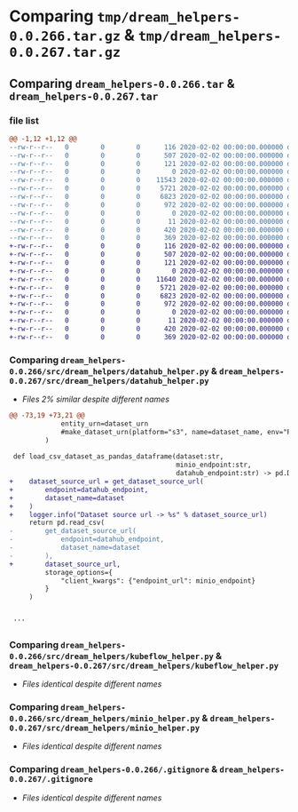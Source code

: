 # Comparing `tmp/dream_helpers-0.0.266.tar.gz` & `tmp/dream_helpers-0.0.267.tar.gz`

## Comparing `dream_helpers-0.0.266.tar` & `dream_helpers-0.0.267.tar`

### file list

```diff
@@ -1,12 +1,12 @@
--rw-r--r--   0        0        0      116 2020-02-02 00:00:00.000000 dream_helpers-0.0.266/.bumpversion.cfg
--rw-r--r--   0        0        0      507 2020-02-02 00:00:00.000000 dream_helpers-0.0.266/Makefile
--rw-r--r--   0        0        0      121 2020-02-02 00:00:00.000000 dream_helpers-0.0.266/requirements.txt
--rw-r--r--   0        0        0        0 2020-02-02 00:00:00.000000 dream_helpers-0.0.266/src/dream_helpers/__init__.py
--rw-r--r--   0        0        0    11543 2020-02-02 00:00:00.000000 dream_helpers-0.0.266/src/dream_helpers/datahub_helper.py
--rw-r--r--   0        0        0     5721 2020-02-02 00:00:00.000000 dream_helpers-0.0.266/src/dream_helpers/kubeflow_helper.py
--rw-r--r--   0        0        0     6823 2020-02-02 00:00:00.000000 dream_helpers-0.0.266/src/dream_helpers/minio_helper.py
--rw-r--r--   0        0        0      972 2020-02-02 00:00:00.000000 dream_helpers-0.0.266/.gitignore
--rw-r--r--   0        0        0        0 2020-02-02 00:00:00.000000 dream_helpers-0.0.266/LICENSE
--rw-r--r--   0        0        0       11 2020-02-02 00:00:00.000000 dream_helpers-0.0.266/README.md
--rw-r--r--   0        0        0      420 2020-02-02 00:00:00.000000 dream_helpers-0.0.266/pyproject.toml
--rw-r--r--   0        0        0      369 2020-02-02 00:00:00.000000 dream_helpers-0.0.266/PKG-INFO
+-rw-r--r--   0        0        0      116 2020-02-02 00:00:00.000000 dream_helpers-0.0.267/.bumpversion.cfg
+-rw-r--r--   0        0        0      507 2020-02-02 00:00:00.000000 dream_helpers-0.0.267/Makefile
+-rw-r--r--   0        0        0      121 2020-02-02 00:00:00.000000 dream_helpers-0.0.267/requirements.txt
+-rw-r--r--   0        0        0        0 2020-02-02 00:00:00.000000 dream_helpers-0.0.267/src/dream_helpers/__init__.py
+-rw-r--r--   0        0        0    11640 2020-02-02 00:00:00.000000 dream_helpers-0.0.267/src/dream_helpers/datahub_helper.py
+-rw-r--r--   0        0        0     5721 2020-02-02 00:00:00.000000 dream_helpers-0.0.267/src/dream_helpers/kubeflow_helper.py
+-rw-r--r--   0        0        0     6823 2020-02-02 00:00:00.000000 dream_helpers-0.0.267/src/dream_helpers/minio_helper.py
+-rw-r--r--   0        0        0      972 2020-02-02 00:00:00.000000 dream_helpers-0.0.267/.gitignore
+-rw-r--r--   0        0        0        0 2020-02-02 00:00:00.000000 dream_helpers-0.0.267/LICENSE
+-rw-r--r--   0        0        0       11 2020-02-02 00:00:00.000000 dream_helpers-0.0.267/README.md
+-rw-r--r--   0        0        0      420 2020-02-02 00:00:00.000000 dream_helpers-0.0.267/pyproject.toml
+-rw-r--r--   0        0        0      369 2020-02-02 00:00:00.000000 dream_helpers-0.0.267/PKG-INFO
```

### Comparing `dream_helpers-0.0.266/src/dream_helpers/datahub_helper.py` & `dream_helpers-0.0.267/src/dream_helpers/datahub_helper.py`

 * *Files 2% similar despite different names*

```diff
@@ -73,19 +73,21 @@
             entity_urn=dataset_urn
             #make_dataset_urn(platform="s3", name=dataset_name, env="PROD")
         )
     
 def load_csv_dataset_as_pandas_dataframe(dataset:str, 
                                          minio_endpoint:str, 
                                          datahub_endpoint:str) -> pd.DataFrame:
+    dataset_source_url = get_dataset_source_url(
+        endpoint=datahub_endpoint,
+        dataset_name=dataset
+    )
+    logger.info("Dataset source url -> %s" % dataset_source_url)
     return pd.read_csv(
-        get_dataset_source_url(
-            endpoint=datahub_endpoint,
-            dataset_name=dataset
-        ),
+        dataset_source_url,
         storage_options={
             "client_kwargs": {"endpoint_url": minio_endpoint}
         }
     )
 
 
 '''
```

### Comparing `dream_helpers-0.0.266/src/dream_helpers/kubeflow_helper.py` & `dream_helpers-0.0.267/src/dream_helpers/kubeflow_helper.py`

 * *Files identical despite different names*

### Comparing `dream_helpers-0.0.266/src/dream_helpers/minio_helper.py` & `dream_helpers-0.0.267/src/dream_helpers/minio_helper.py`

 * *Files identical despite different names*

### Comparing `dream_helpers-0.0.266/.gitignore` & `dream_helpers-0.0.267/.gitignore`

 * *Files identical despite different names*

